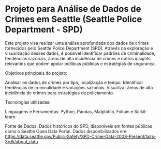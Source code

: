 # Projeto para Análise de Dados de Crimes em Seattle (Seattle Police Department - SPD)

Este projeto visa realizar uma análise aprofundada dos dados de crimes fornecidos pelo Seattle Police Department (SPD). Através da exploração e visualização desses dados, é possível identificar padrões de criminalidade, tendências sazonais, áreas de alta incidência de crimes e outros insights relevantes que podem apoiar políticas públicas e estratégias de segurança.

Objetivos principais do projeto:

Analisar os dados de crimes por tipo, localização e tempo.
Identificar tendências de criminalidade e variações sazonais.
Visualizar áreas de alta incidência de crimes para estratégias de policiamento.

Tecnologias utilizadas:

Linguagens e Ferramentas: Python, Pandas, Matplotlib, Folium e Scikit-learn.

Fonte de Dados: Dados históricos do SPD, disponíveis em fontes públicas como o Seattle Open Data Portal.
Dados disponibilizados em:
https://data.seattle.gov/Public-Safety/SPD-Crime-Data-2008-Present/tazs-3rd5/about_data
